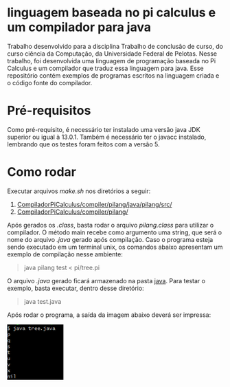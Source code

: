 # linguagem baseada no pi calculus e um compilador para java

Trabalho desenvolvido para a disciplina Trabalho de conclusão de curso, do curso ciência da Computação, da Universidade Federal de Pelotas. Nesse trabalho, foi desenvolvida uma linguagem de programação baseada no Pi Calculus e um compilador que traduz essa linguagem para java. Esse repositório contém exemplos de programas escritos na linguagem criada e o código fonte do compilador.

# Pré-requisitos

Como pré-requisito, é necessário ter instalado uma versão java JDK superior ou igual à 13.0.1. Também é necessário ter o javacc instalado, lembrando que os testes foram feitos com a versão 5.

# Como rodar

Executar arquivos *make.sh* nos diretórios a seguir:

1. [CompiladorPiCalculus/compiler/pilang/java/pilang/src/](CompiladorPiCalculus/compiler/pilang/java/pilang/src/)
2. [CompiladorPiCalculus/compiler/pilang/](CompiladorPiCalculus/compiler/pilang/)

Após gerados os *.class*, basta rodar o arquivo *pilang.class* para utilizar o compilador. O método main recebe como argumento uma string, que será o nome do arquivo *.java* gerado após compilação. Caso o programa esteja sendo executado em um terminal unix, os comandos abaixo apresentam um exemplo de compilação nesse ambiente:

> java pilang test < pi/tree.pi

O arquivo *.java* gerado ficará armazenado na pasta [java](CompiladorPiCalculus/compiler/pilang/java). Para testar o exemplo, basta executar, dentro desse diretório:

> java test.java

Após rodar o programa, a saída da imagem abaixo deverá ser impressa:

<img src="exemploSaida.png">



